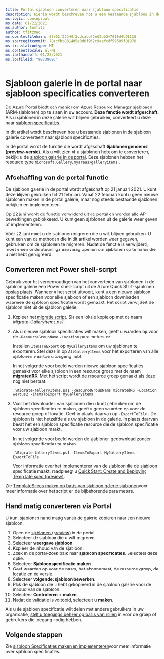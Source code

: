 ```yaml
---
title: Portal sjabloon converteren naar sjabloon specificatie
description: Hierin wordt beschreven hoe u een bestaande sjabloon in de Azure Portal galerie converteert naar een sjabloon versie.
ms.topic: conceptual
ms.date: 01/22/2021
ms.author: tomfitz
author: tfitzmac
ms.openlocfilehash: 8fe02f55348f2cdcabb43e05bb547819d4b51228
ms.sourcegitcommit: 78ecfbc831405e8d0f932c9aafcdf59589f81978
ms.translationtype: MT
ms.contentlocale: nl-NL
ms.lasthandoff: 01/23/2021
ms.locfileid: "98739093"
---
```

# <a name="convert-template-gallery-in-portal-to-template-specs"></a>Sjabloon galerie in de portal naar sjabloon specificaties converteren

De Azure Portal biedt een manier om Azure Resource Manager sjablonen (ARM-sjablonen) op te slaan in uw account. **Deze functie wordt afgeschaft.** Als u sjablonen in deze galerie wilt blijven gebruiken, converteert u deze naar [sjabloon specificaties](template-specs.md).

In dit artikel wordt beschreven hoe u bestaande sjablonen in de sjabloon galerie converteert naar sjabloon specificaties.

In de portal wordt de functie die wordt afgeschaft **Sjablonen genoemd (preview-versie)**. Als u wilt zien of u sjablonen hebt om te converteren, bekijkt u de [sjabloon galerie in de portal](https://portal.azure.com/#blade/HubsExtension/BrowseResourceBlade/resourceType/Microsoft.Gallery%2Fmyareas%2Fgalleryitems). Deze sjablonen hebben het resource type `Microsoft.Gallery/myareas/galleryitems` .

## <a name="deprecation-of-portal-feature"></a>Afschaffing van de portal functie

De sjabloon galerie in de portal wordt afgeschaft op 21 januari 2021. U kunt deze blijven gebruiken tot 21 februari. Vanaf 22 februari kunt u geen nieuwe sjablonen maken in de portal galerie, maar nog steeds bestaande sjablonen bekijken en implementeren.

Op 22 juni wordt de functie verwijderd uit de portal en worden alle API-bewerkingen geblokkeerd. U kunt geen sjablonen uit de galerie weer geven of implementeren.

Vóór 22 juni moet u de sjablonen migreren die u wilt blijven gebruiken. U kunt een van de methoden die in dit artikel worden weer gegeven, gebruiken om de sjablonen te migreren. Nadat de functie is verwijderd, moet u een ondersteunings aanvraag openen om sjablonen op te halen die u niet hebt gemigreerd.

## <a name="convert-with-powershell-script"></a>Converteren met Power shell-script

Gebruik voor het vereenvoudigen van het converteren van sjablonen in de sjabloon galerie een Power shell-script uit de Azure Quick Start-sjablonen opslag plaats. Wanneer u het script uitvoert, kunt u een nieuwe sjabloon specificatie maken voor elke sjabloon of een sjabloon downloaden waarmee de sjabloon specificatie wordt gemaakt. Het script verwijdert de sjabloon niet uit de sjabloon galerie.

1. Kopieer het [migratie script](https://github.com/Azure/azure-quickstart-templates/blob/master/201-templatespec-migrate-create/Migrate-GalleryItems.ps1). Sla een lokale kopie op met de naam *Migrate-GalleryItems.ps1*.
1. Als u nieuwe sjabloon specificaties wilt maken, geeft u waarden op voor de `-ResourceGroupName` `-Location` para meters en. 

   Instellen `ItemsToExport` op `MyGalleryItems` om uw sjablonen te exporteren. Stel deze in op `AllGalleryItems` voor het exporteren van alle sjablonen waartoe u toegang hebt.

   In het volgende voor beeld worden nieuwe sjabloon specificaties gemaakt voor elke sjabloon in een resource groep met de naam **migratedRG**. Met het script wordt de resource groep gemaakt als deze nog niet bestaat.

   ```azurepowershell
   .\Migrate-GalleryItems.ps1 -ResourceGroupName migratedRG -Location westus2 -ItemsToExport MyGalleryItems
   ```

1. Voor het downloaden van sjablonen die u kunt gebruiken om de sjabloon specificaties te maken, geeft u geen waarden op voor de resource groep of locatie. Geef in plaats daarvan op `-ExportToFile` . De sjabloon is niet hetzelfde als uw sjabloon in de galerie. In plaats daarvan bevat het een sjabloon specificatie resource die de sjabloon specificatie voor uw sjabloon maakt.

   In het volgende voor beeld worden de sjablonen gedownload zonder sjabloon specificaties te maken.

   ```azurepowershell
   .\Migrate-GalleryItems.ps1 -ItemsToExport MyGalleryItems -ExportToFile
   ```

   Voor informatie over het implementeren van de sjabloon die de sjabloon specificatie maakt, raadpleegt u [Quick Start: Create and Deploying Temp late spec (preview)](quickstart-create-template-specs.md).

Zie [TemplateSpecs maken op basis van sjabloon galerie sjablonen](https://github.com/Azure/azure-quickstart-templates/tree/master/201-templatespec-migrate-create)voor meer informatie over het script en de bijbehorende para meters.

## <a name="manually-convert-through-portal"></a>Hand matig converteren via Portal

U kunt sjablonen hand matig vanuit de galerie kopiëren naar een nieuwe sjabloon.

1. Open de [sjablonen (preview)](https://portal.azure.com/#blade/HubsExtension/BrowseResourceBlade/resourceType/Microsoft.Gallery%2Fmyareas%2Fgalleryitems) in de portal.
1. Selecteer de sjabloon die u wilt migreren.
1. Selecteer **weergave sjabloon**.
1. Kopieer de inhoud van de sjabloon.
1. Zoek in de portal-zoek balk naar **sjabloon specificaties**. Selecteer deze optie.
1. Selecteer **Sjabloonspecificatie maken**.
1. Geef waarden op voor de naam, het abonnement, de resource groep, de locatie en de versie.
1. Selecteer **volgende: sjabloon bewerken**.
1. Plak de sjabloon die u hebt gekopieerd in de sjabloon galerie voor de inhoud van de sjabloon.
1. Selecteer **Controleren + maken**.
1. Nadat de validatie is voltooid, selecteert u **maken**.

Als u de sjabloon specificatie wilt delen met andere gebruikers in uw organisatie, [stelt u toegangs beheer op basis van rollen](../../role-based-access-control/tutorial-role-assignments-group-powershell.md) in voor de groep of gebruikers die toegang nodig hebben.

## <a name="next-steps"></a>Volgende stappen

Zie [sjabloon Specificaties maken en implementeren](template-specs.md)voor meer informatie over sjabloon specificaties.
